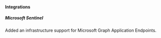 
#### Integrations

##### Microsoft Sentinel

Added an infrastructure support for Microsoft Graph Application Endpoints.